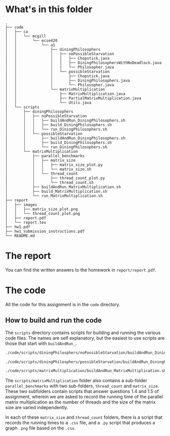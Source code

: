 # What's in this folder

```
.
├── code
│   ├── ca
│   │   └── mcgill
│   │       └── ecse420
│   │           └── a1
│   │               ├── diningPhilosophers
│   │               │   ├── noPossibleStarvation
│   │               │   │   ├── Chopstick.java
│   │               │   │   ├── DiningPhilosophersWithNoDeadlock.java
│   │               │   │   └── Philosopher.java
│   │               │   └── possibleStarvation
│   │               │       ├── Chopstick.java
│   │               │       ├── DiningPhilosophers.java
│   │               │       └── Philosopher.java
│   │               └── matrixMultiplication
│   │                   ├── MatrixMultiplication.java
│   │                   ├── PartialMatrixMultiplication.java
│   │                   └── Utils.java
│   └── scripts
│       ├── diningPhilosophers
│       │   ├── noPossibleStarvation
│       │   │   ├── buildAndRun_DiningPhilosophers.sh
│       │   │   ├── build_DiningPhilosophers.sh
│       │   │   └── run_DiningPhilosophers.sh
│       │   └── possibleStarvation
│       │       ├── buildAndRun_DiningPhilosophers.sh
│       │       ├── build_DiningPhilosophers.sh
│       │       └── run_DiningPhilosophers.sh
│       └── matrixMultiplication
│           ├── parallel_benchmarks
│           │   ├── matrix_size
│           │   │   ├── matrix_size_plot.py
│           │   │   └── matrix_size.sh
│           │   └── thread_count
│           │       ├── thread_count_plot.py
│           │       └── thread_count.sh
│           ├── buildAndRun_MatrixMultiplication.sh
│           ├── build_MatrixMultiplication.sh
│           └── run_MatrixMultiplication.sh
├── report
│   ├── images
│   │   ├── matrix_size_plot.png
│   │   └── thread_count_plot.png
│   ├── report.pdf
│   └── report.tex
├── hw1.pdf
├── hw1_submission_instructions.pdf
└── README.md
```

# The report

You can find the written answers to the homework in `report/report.pdf`.

# The code

All the code for this assignment is in the `code` directory.

## How to build and run the code

The `scripts` directory contains scripts for building and running the various code files.
The names are self explanatory, but the easiest to use scripts are those that start with
`buildAndRun_`.

```bash
./code/scripts/diningPhilosphers/noPossibleStarvation/buildAndRun_DiningPhilosophers.sh

./code/scripts/diningPhilosphers/possibleStarvation/buildAndRun_DiningPhilosophers.sh

./code/scripts/matrixMultiplication/buildAndRun_MatrixMultiplication.sh
```

The `scripts/matrixMultiplication` folder also contains a sub-folder `parallel_benchmarks` with two sub-folders,
`thread_count` and `matrix_size`. These two subfolders contain scripts that answer questions
1.4 and 1.5 of assignment, wherein we are asked to record the running time of the parallel
matrix multiplication as the number of threads and the size of the matrix size are varied
independently.

In each of these `matrix_size` and `thread_count` folders, there is a script that
records the running times to a `.csv` file, and a `.py` script that produces a graph `.png`
file based on the `.csv`.
